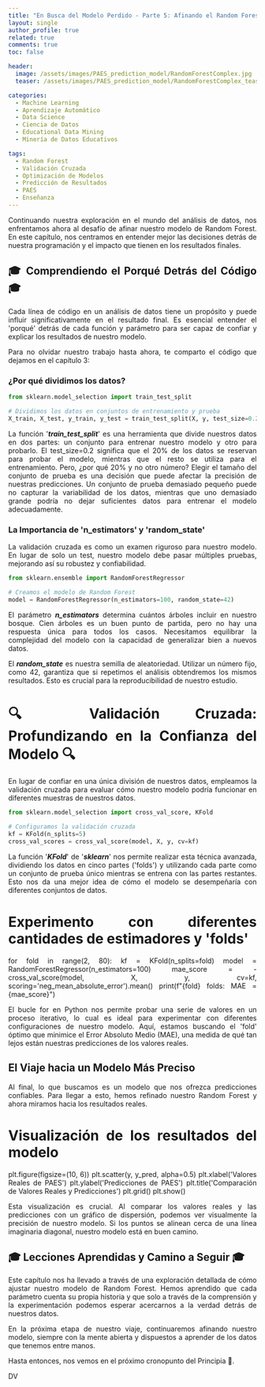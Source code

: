 ```yaml
---
title: "En Busca del Modelo Perdido - Parte 5: Afinando el Random Forest"
layout: single
author_profile: true
related: true
comments: true
toc: false

header:
  image: /assets/images/PAES_prediction_model/RandomForestComplex.jpg
  teaser: /assets/images/PAES_prediction_model/RandomForestComplex_teaser.jpg

categories:
  - Machine Learning
  - Aprendizaje Automático
  - Data Science
  - Ciencia de Datos
  - Educational Data Mining
  - Minería de Datos Educativos

tags:
  - Random Forest
  - Validación Cruzada
  - Optimización de Modelos
  - Predicción de Resultados
  - PAES
  - Enseñanza
---
```


<div align="justify" markdown="1">
Continuando nuestra exploración en el mundo del análisis de datos, nos enfrentamos ahora al desafío de afinar nuestro modelo de Random Forest. En este capítulo, nos centramos en entender mejor las decisiones detrás de nuestra programación y el impacto que tienen en los resultados finales.

## 🎓 Comprendiendo el Porqué Detrás del Código 🎓

Cada línea de código en un análisis de datos tiene un propósito y puede influir significativamente en el resultado final. Es esencial entender el 'porqué' detrás de cada función y parámetro para ser capaz de confiar y explicar los resultados de nuestro modelo.

Para no olvidar nuestro trabajo hasta ahora, te comparto el código que dejamos en el capítulo 3:

<script src="https://gist.github.com/daniavm/2b929e13e7438d3d40123a43149d40ff.js"></script>

### ¿Por qué dividimos los datos?

```python
from sklearn.model_selection import train_test_split

# Dividimos los datos en conjuntos de entrenamiento y prueba
X_train, X_test, y_train, y_test = train_test_split(X, y, test_size=0.2, random_state=42)
```

La función '***train_test_split***' es una herramienta que divide nuestros datos en dos partes: un conjunto para entrenar nuestro modelo y otro para probarlo. El test_size=0.2 significa que el 20% de los datos se reservan para probar el modelo, mientras que el resto se utiliza para el entrenamiento. Pero, ¿por qué 20% y no otro número? Elegir el tamaño del conjunto de prueba es una decisión que puede afectar la precisión de nuestras predicciones. Un conjunto de prueba demasiado pequeño puede no capturar la variabilidad de los datos, mientras que uno demasiado grande podría no dejar suficientes datos para entrenar el modelo adecuadamente.

### La Importancia de 'n_estimators' y 'random_state'
La validación cruzada es como un examen riguroso para nuestro modelo. En lugar de solo un test, nuestro modelo debe pasar múltiples pruebas, mejorando así su robustez y confiabilidad.

```python
from sklearn.ensemble import RandomForestRegressor

# Creamos el modelo de Random Forest
model = RandomForestRegressor(n_estimators=100, random_state=42)
```

El parámetro ***n_estimators*** determina cuántos árboles incluir en nuestro bosque. Cien árboles es un buen punto de partida, pero no hay una respuesta única para todos los casos. Necesitamos equilibrar la complejidad del modelo con la capacidad de generalizar bien a nuevos datos.

El ***random_state*** es nuestra semilla de aleatoriedad. Utilizar un número fijo, como 42, garantiza que si repetimos el análisis obtendremos los mismos resultados. Esto es crucial para la reproducibilidad de nuestro estudio.


# 🔍 Validación Cruzada: Profundizando en la Confianza del Modelo 🔍

En lugar de confiar en una única división de nuestros datos, empleamos la validación cruzada para evaluar cómo nuestro modelo podría funcionar en diferentes muestras de nuestros datos.

```python
from sklearn.model_selection import cross_val_score, KFold

# Configuramos la validación cruzada
kf = KFold(n_splits=5)
cross_val_scores = cross_val_score(model, X, y, cv=kf)
```

La función '***KFold***' de '***sklearn***' nos permite realizar esta técnica avanzada, dividiendo los datos en cinco partes ('folds') y utilizando cada parte como un conjunto de prueba único mientras se entrena con las partes restantes. Esto nos da una mejor idea de cómo el modelo se desempeñaría con diferentes conjuntos de datos.

# Experimento con diferentes cantidades de estimadores y 'folds'
for fold in range(2, 80):
    kf = KFold(n_splits=fold)
    model = RandomForestRegressor(n_estimators=100)
    mae_score = -cross_val_score(model, X, y, cv=kf, scoring='neg_mean_absolute_error').mean()
    print(f"{fold} folds: MAE = {mae_score}")


El bucle for en Python nos permite probar una serie de valores en un proceso iterativo, lo cual es ideal para experimentar con diferentes configuraciones de nuestro modelo. Aquí, estamos buscando el 'fold' óptimo que minimice el Error Absoluto Medio (MAE), una medida de qué tan lejos están nuestras predicciones de los valores reales.

## El Viaje hacia un Modelo Más Preciso
Al final, lo que buscamos es un modelo que nos ofrezca predicciones confiables. Para llegar a esto, hemos refinado nuestro Random Forest y ahora miramos hacia los resultados reales.

# Visualización de los resultados del modelo
plt.figure(figsize=(10, 6))
plt.scatter(y, y_pred, alpha=0.5)
plt.xlabel('Valores Reales de PAES')
plt.ylabel('Predicciones de PAES')
plt.title('Comparación de Valores Reales y Predicciones')
plt.grid()
plt.show()


Esta visualización es crucial. Al comparar los valores reales y las predicciones con un gráfico de dispersión, podemos ver visualmente la precisión de nuestro modelo. Si los puntos se alinean cerca de una línea imaginaria diagonal, nuestro modelo está en buen camino.

## 🎓 Lecciones Aprendidas y Camino a Seguir 🎓
Este capítulo nos ha llevado a través de una exploración detallada de cómo ajustar nuestro modelo de Random Forest. Hemos aprendido que cada parámetro cuenta su propia historia y que solo a través de la comprensión y la experimentación podemos esperar acercarnos a la verdad detrás de nuestros datos.

En la próxima etapa de nuestro viaje, continuaremos afinando nuestro modelo, siempre con la mente abierta y dispuestos a aprender de los datos que tenemos entre manos.

Hasta entonces, nos vemos en el próximo cronopunto del Principia 🥚.

DV

</div>